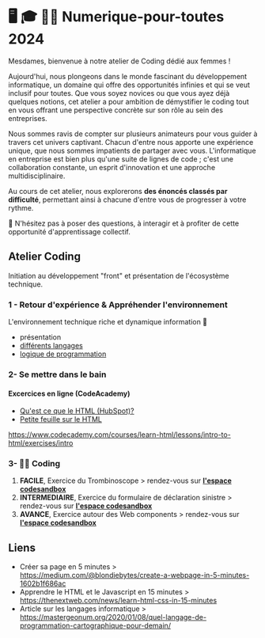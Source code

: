 # 🖥 🎓 👩‍💻 Numerique-pour-toutes 2024
Mesdames, bienvenue à notre atelier de Coding dédié aux femmes !  

Aujourd'hui, nous plongeons dans le monde fascinant du développement informatique, un domaine qui offre des opportunités infinies et qui se veut inclusif pour toutes. Que vous soyez novices ou que vous ayez déjà quelques notions, cet atelier a pour ambition de démystifier le coding tout en vous offrant une perspective concrète sur son rôle au sein des entreprises.  


Nous sommes ravis de compter sur plusieurs animateurs pour vous guider à travers cet univers captivant. Chacun d'entre nous apporte une expérience unique, que nous sommes impatients de partager avec vous. L'informatique en entreprise est bien plus qu'une suite de lignes de code ; c'est une collaboration constante, un esprit d'innovation et une approche multidisciplinaire.

Au cours de cet atelier, nous explorerons **des énoncés classés par difficulté**, permettant ainsi à chacune d'entre vous de progresser à votre rythme.  

👋 N'hésitez pas à poser des questions, à interagir et à profiter de cette opportunité d'apprentissage collectif.

## Atelier Coding
Initiation au développement "front" et présentation de l'écosystème technique.


### 1 - Retour d'expérience & Appréhender l'environnement
L'environnement technique riche et dynamique information 🚀 
* présentation 
* [différents langages](https://mastergeonum.org/2020/01/08/quel-langage-de-programmation-cartographique-pour-demain/)
* [logique de programmation](https://www.ionos.fr/digitalguide/sites-internet/developpement-web/paradigmes-de-programmation/)

### 2- Se mettre dans le bain
#### Excercices en ligne (CodeAcademy)
- [Qu'est ce que le HTML (HubSpot)?](/ressources/guide_html_css_hubspot.pdf)
- [Petite feuille sur le HTML](/ressources/cheatsheet_html-codeacademy.pdf)


https://www.codecademy.com/courses/learn-html/lessons/intro-to-html/exercises/intro

### 3- 👩‍💻 Coding
1. **FACILE**, Exercice du Trombinoscope > rendez-vous sur [**l'espace codesandbox**](https://codesandbox.io/s/trombinoscope-r7n472?file=/README.md)
1. **INTERMEDIAIRE**, Exercice du formulaire de déclaration sinistre > rendez-vous sur [**l'espace codesandbox**](https://codesandbox.io/s/formulaire-declaration-de-sinistre-simplifiee-8iv9jz?file=/README.md)
1. **AVANCE**, Exercice autour des Web components > rendez-vous sur [**l'espace codesandbox**](https://codesandbox.io/s/les-composants-web-1xzym5?file=/README.md)


## Liens
- Créer sa page en 5 minutes > https://medium.com/@blondiebytes/create-a-webpage-in-5-minutes-1602b1f686ac
- Apprendre le HTML et le Javascript en 15 minutes > https://thenextweb.com/news/learn-html-css-in-15-minutes
- Article sur les langages informatique > https://mastergeonum.org/2020/01/08/quel-langage-de-programmation-cartographique-pour-demain/